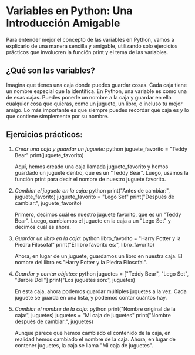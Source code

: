 # Variables en Python: Una Introducción Amigable

Para entender mejor el concepto de las variables en Python, vamos a explicarlo de una manera sencilla y amigable, utilizando solo ejercicios prácticos que involucren la función print y el tema de las variables.

## ¿Qué son las variables?

Imagina que tienes una caja donde puedes guardar cosas. Cada caja tiene un nombre especial que la identifica. En Python, una variable es como una de esas cajas. Puedes ponerle un nombre a la caja y guardar en ella cualquier cosa que quieras, como un juguete, un libro, o incluso tu mejor amigo. Lo más importante es que siempre puedes recordar qué caja es y lo que contiene simplemente por su nombre.

## Ejercicios prácticos:

1. *Crear una caja y guardar un juguete:*
   python
   juguete_favorito = "Teddy Bear"
   print(juguete_favorito)
   
   Aquí, hemos creado una caja llamada juguete_favorito y hemos guardado un juguete dentro, que es un "Teddy Bear". Luego, usamos la función print para decir el nombre de nuestro juguete favorito.

2. *Cambiar el juguete en la caja:*
   python
   print("Antes de cambiar:", juguete_favorito)
   juguete_favorito = "Lego Set"
   print("Después de cambiar:", juguete_favorito)
   
   Primero, decimos cuál es nuestro juguete favorito, que es un "Teddy Bear". Luego, cambiamos el juguete en la caja a un "Lego Set" y decimos cuál es ahora.

3. *Guardar un libro en la caja:*
   python
   libro_favorito = "Harry Potter y la Piedra Filosofal"
   print("El libro favorito es:", libro_favorito)
   
   Ahora, en lugar de un juguete, guardamos un libro en nuestra caja. El nombre del libro es "Harry Potter y la Piedra Filosofal".

4. *Guardar y contar objetos:*
   python
   juguetes = ["Teddy Bear", "Lego Set", "Barbie Doll"]
   print("Los juguetes son:", juguetes)
   
   En esta caja, ahora podemos guardar múltiples juguetes a la vez. Cada juguete se guarda en una lista, y podemos contar cuántos hay.

5. *Cambiar el nombre de la caja:*
   python
   print("Nombre original de la caja:", juguetes)
   juguetes = "Mi caja de juguetes"
   print("Nombre después de cambiar:", juguetes)
   
   Aunque parece que hemos cambiado el contenido de la caja, en realidad hemos cambiado el nombre de la caja. Ahora, en lugar de contener juguetes, la caja se llama "Mi caja de juguetes".
